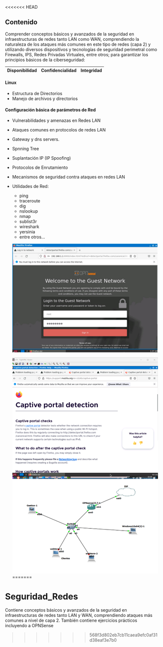 <<<<<<< HEAD
## Contenido
Comprender conceptos básicos y avanzados de la seguridad en infraestructuras de redes tanto LAN como WAN, comprendiendo la naturaleza de los ataques más comunes en este tipo de redes (capa 2) y utilizando diversos dispositivos y tecnologías de seguridad perimetral como Firewalls, IPS, Redes Privadas Virtuales, entre otros; para garantizar los principios básicos de la ciberseguridad:
 
|Disponibilidad | Confidencialidad |Integridad|
|---------|--------|---------|



#### Linux
* Estructura de Directorios
* Manejo de archivos y directorios 
#### Configuración básica de parámetros de Red
* Vulnerabilidades y amenazas en Redes LAN
* Ataques comunes en protocolos de redes LAN 
* Gateway y dns servers.
* Spnning Tree
* Suplantación IP (IP Spoofing)
* Protocolos de Enrutamiento
* Mecanismos de seguridad contra ataques en redes LAN
* Utilidades de Red:
    * ping
    * traceroute
    * dig
    * nslookup
    * nmap
    * sublist3r
    * wireshark
    * yersinia
    * entre otros...
    
    ![Alt text](image.png)

    ![](/Practic_4_Seguridad2/image-20.png)
        ![](/Practic_4_Seguridad2/image.png)
=======
# Seguridad_Redes
Contiene conceptos básicos y avanzados de la seguridad en infraestructuras de redes tanto LAN y WAN, comprendiendo ataques más comunes a nivel de capa 2. También contiene ejercicios prácticos incluyendo a OPNSense
>>>>>>> 568f3d802eb7cb11caea9efc0af31d38eaf3e7b0
